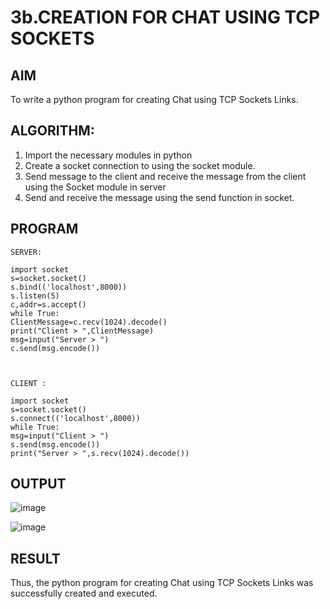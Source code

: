 # 3b.CREATION FOR CHAT USING TCP SOCKETS
## AIM
To write a python program for creating Chat using TCP Sockets Links.
## ALGORITHM:
1. Import the necessary modules in python
2. Create a socket connection to using the socket module.
3. Send message to the client and receive the message from the client using the Socket module in
 server
4. Send and receive the message using the send function in socket.
## PROGRAM
```
SERVER: 
 
import socket                                                              
s=socket.socket() 
s.bind(('localhost',8000)) 
s.listen(5) 
c,addr=s.accept() 
while True: 
ClientMessage=c.recv(1024).decode() 
print("Client > ",ClientMessage) 
msg=input("Server > ") 
c.send(msg.encode()) 
 
 
 
CLIENT : 
 
import socket                                                              
s=socket.socket() 
s.connect(('localhost',8000)) 
while True: 
msg=input("Client > ") 
s.send(msg.encode()) 
print("Server > ",s.recv(1024).decode())
```
## OUTPUT
![image](https://github.com/sushiendar123/3b_CHAT_USING_TCP_SOCKETS/assets/169825800/55ae7ff5-f81e-4d14-ac6d-762bab74be71)

![image](https://github.com/sushiendar123/3b_CHAT_USING_TCP_SOCKETS/assets/169825800/5d9fb1ec-7a18-4600-8f95-00ee7e134b0b)



## RESULT
Thus, the python program for creating Chat using TCP Sockets Links was successfully 
created and executed.
